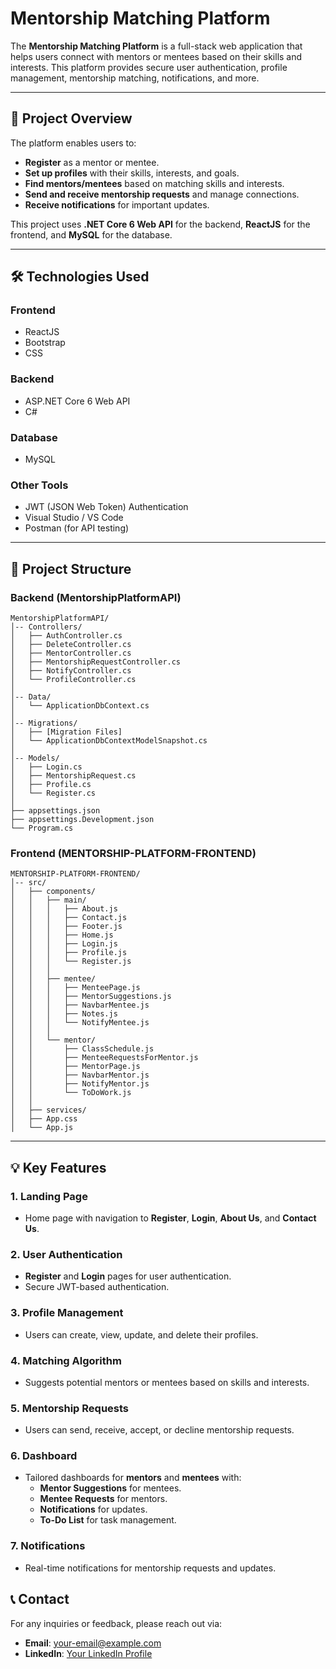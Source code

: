 # Mentorship Matching Platform

The **Mentorship Matching Platform** is a full-stack web application that helps users connect with mentors or mentees based on their skills and interests. This platform provides secure user authentication, profile management, mentorship matching, notifications, and more.

---

## 🚀 **Project Overview**

The platform enables users to:

- **Register** as a mentor or mentee.
- **Set up profiles** with their skills, interests, and goals.
- **Find mentors/mentees** based on matching skills and interests.
- **Send and receive mentorship requests** and manage connections.
- **Receive notifications** for important updates.

This project uses **.NET Core 6 Web API** for the backend, **ReactJS** for the frontend, and **MySQL** for the database.

---

## 🛠️ **Technologies Used**

### **Frontend**
- ReactJS
- Bootstrap
- CSS

### **Backend**
- ASP.NET Core 6 Web API
- C#

### **Database**
- MySQL

### **Other Tools**
- JWT (JSON Web Token) Authentication
- Visual Studio / VS Code
- Postman (for API testing)

---

## 📂 **Project Structure**

### **Backend (MentorshipPlatformAPI)**

```
MentorshipPlatformAPI/
│-- Controllers/
│   ├── AuthController.cs
│   ├── DeleteController.cs
│   ├── MentorController.cs
│   ├── MentorshipRequestController.cs
│   ├── NotifyController.cs
│   └── ProfileController.cs
│
│-- Data/
│   └── ApplicationDbContext.cs
│
│-- Migrations/
│   ├── [Migration Files]
│   └── ApplicationDbContextModelSnapshot.cs
│
│-- Models/
│   ├── Login.cs
│   ├── MentorshipRequest.cs
│   ├── Profile.cs
│   └── Register.cs
│
├── appsettings.json
├── appsettings.Development.json
└── Program.cs
```

### **Frontend (MENTORSHIP-PLATFORM-FRONTEND)**

```
MENTORSHIP-PLATFORM-FRONTEND/
│-- src/
│   ├── components/
│   │   ├── main/
│   │   │   ├── About.js
│   │   │   ├── Contact.js
│   │   │   ├── Footer.js
│   │   │   ├── Home.js
│   │   │   ├── Login.js
│   │   │   ├── Profile.js
│   │   │   └── Register.js
│   │   │
│   │   ├── mentee/
│   │   │   ├── MenteePage.js
│   │   │   ├── MentorSuggestions.js
│   │   │   ├── NavbarMentee.js
│   │   │   ├── Notes.js
│   │   │   └── NotifyMentee.js
│   │   │
│   │   └── mentor/
│   │       ├── ClassSchedule.js
│   │       ├── MenteeRequestsForMentor.js
│   │       ├── MentorPage.js
│   │       ├── NavbarMentor.js
│   │       ├── NotifyMentor.js
│   │       └── ToDoWork.js
│   │
│   ├── services/
│   ├── App.css
│   └── App.js
```

---

## 💡 **Key Features**

### 1. **Landing Page**
- Home page with navigation to **Register**, **Login**, **About Us**, and **Contact Us**.

### 2. **User Authentication**
- **Register** and **Login** pages for user authentication.
- Secure JWT-based authentication.

### 3. **Profile Management**
- Users can create, view, update, and delete their profiles.

### 4. **Matching Algorithm**
- Suggests potential mentors or mentees based on skills and interests.

### 5. **Mentorship Requests**
- Users can send, receive, accept, or decline mentorship requests.

### 6. **Dashboard**
- Tailored dashboards for **mentors** and **mentees** with:
  - **Mentor Suggestions** for mentees.
  - **Mentee Requests** for mentors.
  - **Notifications** for updates.
  - **To-Do List** for task management.

### 7. **Notifications**
- Real-time notifications for mentorship requests and updates.




 





## 📞 **Contact**

For any inquiries or feedback, please reach out via:

- **Email**: your-email@example.com
- **LinkedIn**: [Your LinkedIn Profile](link-to-your-linkedin-profile)
